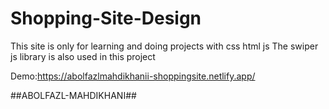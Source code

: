 # Shopping-Site-Design

This site is only for learning and doing projects with css html js
The swiper js library is also used in this project

Demo:https://abolfazlmahdikhanii-shoppingsite.netlify.app/

##ABOLFAZL-MAHDIKHANI##
